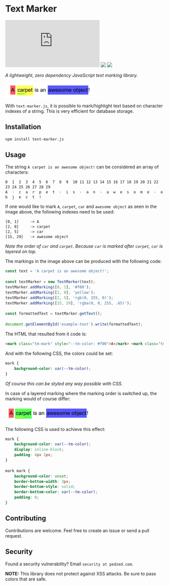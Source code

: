 # Text Marker

![](https://img.shields.io/github/size/pedzed/text-marker.js/dist/text_marker.js)
![](https://img.shields.io/npm/v/text-marker.js.svg)
![](https://img.shields.io/npm/l/text-marker.js.svg)

_A lightweight, zero dependency JavaScript text marking library._

![An example of text marking](docs/images/markings.png)

With `text-marker.js`, it is possible to mark/highlight text based on character indexes of a string. This is very efficient for database storage.


## Installation

```bash
npm install text-marker.js
```


## Usage
The string `A carpet is an awesome object!` can be considered an array of characters:

```
0  1  2  3  4  5  6  7  8  9  10 11 12 13 14 15 16 17 18 19 20 21 22 23 24 25 26 27 28 29
A  ·  c  a  r  p  e  t  ·  i  s  ·  a  n  ·  a  w  e  s  o  m  e  ·  o  b  j  e  c  t  !
```

If one would like to mark `A`, `carpet`, `car` and `awesome object` as seen in the image above, the following indexes need to be used:

```
[0, 1]     -> A
[2, 8]     -> carpet
[2, 5]     -> car
[15, 29]   -> awesome object
```

_Note the order of `car` and `carpet`. Because `car` is marked after `carpet`, `car` is layered on top._

The markings in the image above can be produced with the following code:

```js
const text = 'A carpet is an awesome object!';

const textMarker = new TextMarker(text);
textMarker.addMarking([0, 1], '#f00');
textMarker.addMarking([2, 8], 'yellow');
textMarker.addMarking([2, 5], 'rgb(0, 255, 0)');
textMarker.addMarking([15, 29], 'rgba(0, 0, 255, .65)');

const formattedText = textMarker.getText();

document.getElementById('example-text').write(formattedText);
```

The HTML that resulted from it code is:

```html
<mark class="tm-mark" style="--tm-color: #f00">A</mark> <mark class="tm-mark" style="--tm-color: yellow"><mark class="tm-mark" style="--tm-color: rgb(0, 255, 0)">car</mark>pet</mark> is an <mark class="tm-mark" style="--tm-color: rgba(0, 0, 255, .65)">awesome object</mark>!
```

And with the following CSS, the colors could be set:
```css
mark {
    background-color: var(--tm-color);
}
```

_Of course this can be styled any way possible with CSS._

In case of a layered marking where the marking order is switched up, the marking would of course differ:

![An example of text marking with wrong order](docs/images/markings-2.png)

The following CSS is used to achieve this effect:

```css
mark {
    background-color: var(--tm-color);
    display: inline-block;
    padding: 4px 2px;
}

mark mark {
    background-color: unset;
    border-bottom-width: 3px;
    border-bottom-style: solid;
    border-bottom-color: var(--tm-color);
    padding: 0;
}
```


## Contributing

Contributions are welcome. Feel free to create an issue or send a pull request.


## Security

Found a security vulnerability? Email `security at pedzed.com`.

**NOTE:** This library does not protect against XSS attacks. Be sure to pass colors that are safe.
